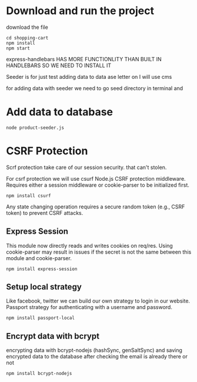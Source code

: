 # Download and run the project
download the file

```
cd shopping-cart
npm install
npm start
```



express-handlebars HAS MORE FUNCTIONLITY THAN BUILT IN HANDLEBARS
SO WE NEED TO INSTALL IT


Seeder is for just test 
adding data to data ase letter on I will use cms

for adding data with seeder we need to go seed directory in terminal
and 
# Add data to database 
```
node product-seeder.js
```

# CSRF Protection
Scrf protection take care of our session security. that can't stolen. 

For csrf protection we will use csurf
Node.js CSRF protection middleware.
Requires either a session middleware or cookie-parser to be initialized first.

```npm install csurf```

Any state changing operation requires a secure random token (e.g., CSRF token) to prevent CSRF attacks.

## Express Session
This module now directly reads and writes cookies on req/res. Using cookie-parser may result in issues if the secret is not the same between this module and cookie-parser.

```npm install express-session```

## Setup local strategy
Like facebook, twitter we can build our own strategy to login in our website. Passport strategy for authenticating with a username and password.

```npm install passport-local```

## Encrypt data with bcrypt
encrypting data with bcrypt-nodejs (hashSync, genSaltSync)
and saving encrypted data to the database after checking the email is already there or not

```npm install bcrypt-nodejs```




